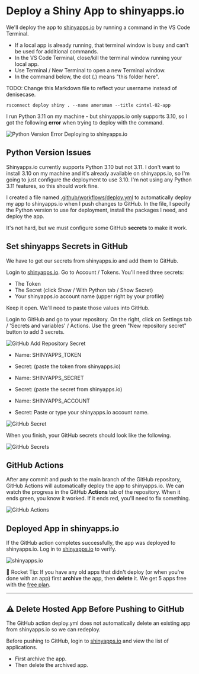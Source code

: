 # Deploy a Shiny App to shinyapps.io

We'll deploy the app to [shinyapps.io](http://www.shinyapps.io/) by running a command in the VS Code Terminal.

- If a local app is already running, that terminal window is busy and can't be used for additional commands. 
- In the VS Code Terminal, close/kill the terminal window running your local app. 
- Use Terminal / New Terminal to open a new Terminal window.  
- In the command below, the dot (.) means "this folder here".

TODO: Change this Markdown file to reflect your username instead of denisecase.

```shell
rsconnect deploy shiny . --name amersman --title cintel-02-app
```

I run Python 3.11 on my machine - but shinyapps.io only supports 3.10, so I got the following **error** when trying to deploy with the command.

![Python Version Error Deploying to shinyapps.io](./images/Error-ShinyApps-Needs-Python-3-10-not-3-11.PNG)


## Python Version Issues

Shinyapps.io currently supports Python 3.10 but not 3.11. 
I don't want to install 3.10 on my machine and it's already available on shinyapps.io, 
so I'm going to just configure the deployment to use 3.10. 
I'm not using any Python 3.11 features, so this should work fine.

I created a file named [.github/workflows/deploy.yml](.github/workflows/deploy.yml) to 
automatically deploy my app to shinyapps.io when I push changes to GitHub. 
In the file, I specify the Python version to use for deployment, 
install the packages I need, and deploy the app.

It's not hard, but we must configure some GitHub **secrets** to make it work.

## Set shinyapps Secrets in GitHub

We have to get our secrets from shinyapps.io and add them to GitHub.

Login to [shinyapps.io](http://www.shinyapps.io/). Go to Account / Tokens.
You'll need three secrets:

- The Token
- The Secret (click Show / With Python tab / Show Secret)
- Your shinyapps.io account name (upper right by your profile)

Keep it open. We'll need to paste those values into GitHub.

Login to GitHub and go to your repository. 
On the right, click on Settings tab / 'Secrets and variables' / Actions.
Use the green "New repository secret" button to add 3 secrets.

![GitHub Add Repository Secret](./images/GitHub-Adding-NewRepositorySecretFor-SHINYAPPS_SECRET.PNG)

- Name: SHINYAPPS_TOKEN
- Secret:  (paste the token from shinyapps.io)

- Name: SHINYAPPS_SECRET
- Secret: (paste the secret from shinyapps.io)

- Name: SHINYAPPS_ACCOUNT
- Secret: Paste or type your shinyapps.io account name.

![GitHub Secret](./images/GitHub-Adding-SHINYAPPS_TOKEN.PNG)

When you finish, your GitHub secrets should look like the following.

![GitHub Secrets](./images/GitHub-ShinyApps-RepositorySecrets-DONE.PNG)

## GitHub Actions

After any commit and push to the main branch of the GitHub repository,
GitHub Actions will automatically deploy the app to shinyapps.io.
We can watch the progress in the GitHub **Actions** tab of the repository.
When it ends green, you know it worked. If it ends red, you'll need to fix something.

![GitHub Actions](./images/GitHub-ActionsTab-After-Commit-and-Push.PNG)

## Deployed App in shinyapps.io

If the GitHub action completes successfully, the app was deployed to shinyapps.io. 
Log in to [shinyapps.io](https://www.shinyapps.io/) to verify. 

![shinyapps.io](./images/DeployedToShinyAppDotIO.PNG)

🚀 Rocket Tip: If you have any old apps that didn't deploy (or when you're done with an app) first **archive** the app, then **delete** it. 
We get 5 apps free with the [free plan](https://www.shinyapps.io/#pricing-anchor).

-----

## ⚠️ Delete Hosted App Before Pushing to GitHub

The GitHub action deploy.yml does not automatically delete an existing app from shinyapps.io so we can redeploy.

Before pushing to GitHub, login to [shinyapps.io](https://www.shinyapps.io/) and view the list of applications. 

- First archive the app.
- Then delete the archived app.
